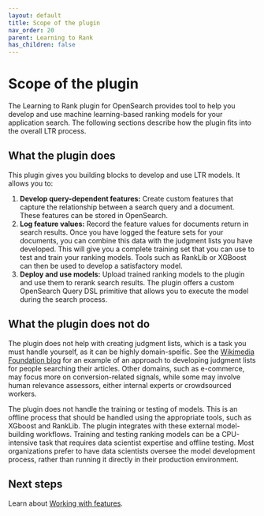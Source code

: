 ```yaml
---
layout: default
title: Scope of the plugin
nav_order: 20
parent: Learning to Rank
has_children: false
---
```


# Scope of the plugin

The Learning to Rank plugin for OpenSearch provides tool to help you develop and use machine learning-based ranking models for your application search. The following sections describe how the plugin fits into the overall LTR process.

## What the plugin does

This plugin gives you building blocks to develop and use LTR models. It allows you to: 

1. **Develop query-dependent features:** Create custom features that capture the relationship between a search query and a document. These features can be stored in OpenSearch.
2. **Log feature values:** Record the feature values for documents return in search results. Once you have logged the feature sets for your documents, you can combine this data with the judgment lists you have developed. This will give you a complete training set that you can use to test and train your ranking models. Tools such as RankLib or XGBoost can then be used to develop a satisfactory model.
3. **Deploy and use models:** Upload trained ranking models to the plugin and use them to rerank search results. The plugin offers a custom OpenSearch Query DSL primitive that allows you to execute the model during the search process.

## What the plugin does not do

The plugin does not help with creating judgment lists, which is a task you must handle yourself, as it can be highly domain-speific. See the [Wikimedia Foundation blog](https://blog.wikimedia.org/2017/09/19/search-relevance-survey/) for an example of an approach to developing judgment lists for people searching their articles. Other domains, such as e-commerce, may focus more on conversion-related signals, while some may involve human relevance assessors, either internal experts or crowdsourced workers.

The plugin does not handle the training or testing of models. This is an offline process that should be handled using the appropriate tools, such as XGboost and RankLib. The plugin integrates with these external model-building workflows. Training and testing ranking models can be a CPU-intensive task that requires data scientist expertise and offline testing. Most organizations prefer to have data scientists oversee the model development process, rather than running it directly in their production environment.

## Next steps

Learn about [Working with features]({{site.url}}{{site.baseurl}}/search-plugins/ltr/working-with-features/).
